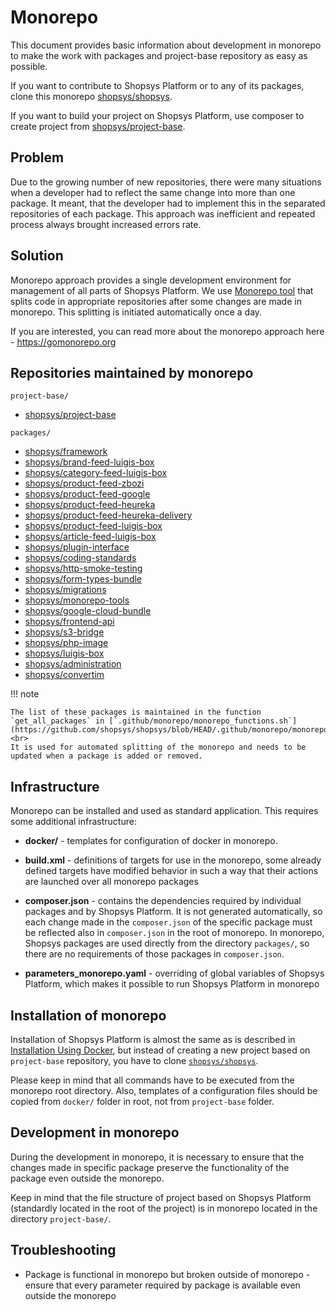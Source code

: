 # Monorepo

This document provides basic information about development in monorepo to make the work with packages and project-base repository as easy as possible.

If you want to contribute to Shopsys Platform or to any of its packages,
clone this monorepo [shopsys/shopsys](https://github.com/shopsys/shopsys).

If you want to build your project on Shopsys Platform,
use composer to create project from [shopsys/project-base](https://github.com/shopsys/project-base).

## Problem

Due to the growing number of new repositories, there were many situations when a developer had to reflect the same change
into more than one package. It meant, that the developer had to implement this in the separated repositories of each package.
This approach was inefficient and repeated process always brought increased errors rate.

## Solution

Monorepo approach provides a single development environment for management of all parts of Shopsys Platform.
We use [Monorepo tool](https://github.com/shopsys/monorepo-tools) that splits code in appropriate repositories
after some changes are made in monorepo. This splitting is initiated automatically once a day.

If you are interested, you can read more about the monorepo approach here - https://gomonorepo.org

## Repositories maintained by monorepo

`project-base/`

- [shopsys/project-base](https://github.com/shopsys/project-base)

`packages/`

- [shopsys/framework](https://github.com/shopsys/framework)
- [shopsys/brand-feed-luigis-box](https://github.com/shopsys/brand-feed-luigis-box)
- [shopsys/category-feed-luigis-box](https://github.com/shopsys/category-feed-luigis-box)
- [shopsys/product-feed-zbozi](https://github.com/shopsys/product-feed-zbozi)
- [shopsys/product-feed-google](https://github.com/shopsys/product-feed-google)
- [shopsys/product-feed-heureka](https://github.com/shopsys/product-feed-heureka)
- [shopsys/product-feed-heureka-delivery](https://github.com/shopsys/product-feed-heureka-delivery)
- [shopsys/product-feed-luigis-box](https://github.com/shopsys/product-feed-luigis-box)
- [shopsys/article-feed-luigis-box](https://github.com/shopsys/article-feed-luigis-box)
- [shopsys/plugin-interface](https://github.com/shopsys/plugin-interface)
- [shopsys/coding-standards](https://github.com/shopsys/coding-standards)
- [shopsys/http-smoke-testing](https://github.com/shopsys/http-smoke-testing)
- [shopsys/form-types-bundle](https://github.com/shopsys/form-types-bundle)
- [shopsys/migrations](https://github.com/shopsys/migrations)
- [shopsys/monorepo-tools](https://github.com/shopsys/monorepo-tools)
- [shopsys/google-cloud-bundle](https://github.com/shopsys/google-cloud-bundle)
- [shopsys/frontend-api](https://github.com/shopsys/frontend-api)
- [shopsys/s3-bridge](https://github.com/shopsys/s3-bridge)
- [shopsys/php-image](https://github.com/shopsys/php-image)
- [shopsys/luigis-box](https://github.com/shopsys/luigis-box)
- [shopsys/administration](https://github.com/shopsys/administration)
- [shopsys/convertim](https://github.com/shopsys/convertim)

!!! note

    The list of these packages is maintained in the function `get_all_packages` in [`.github/monorepo/monorepo_functions.sh`](https://github.com/shopsys/shopsys/blob/HEAD/.github/monorepo/monorepo_functions.sh).<br>
    It is used for automated splitting of the monorepo and needs to be updated when a package is added or removed.

## Infrastructure

Monorepo can be installed and used as standard application. This requires some additional infrastructure:

- **docker/** - templates for configuration of docker in monorepo.

- **build.xml** - definitions of targets for use in the monorepo, some already defined targets
  have modified behavior in such a way that their actions are launched over all monorepo packages

- **composer.json** - contains the dependencies required by individual packages and by Shopsys Platform.
  It is not generated automatically, so each change made in the `composer.json` of the specific package must be reflected
  also in `composer.json` in the root of monorepo. In monorepo, Shopsys packages are used directly from the directory
  `packages/`, so there are no requirements of those packages in `composer.json`.

- **parameters_monorepo.yaml** - overriding of global variables of Shopsys Platform, which makes it possible to run
  Shopsys Platform in monorepo

## Installation of monorepo

Installation of Shopsys Platform is almost the same as is described in [Installation Using Docker](../installation/installation-guide.md#installation-using-docker),
but instead of creating a new project based on `project-base` repository, you have to clone [`shopsys/shopsys`](https://github.com/shopsys/shopsys).

Please keep in mind that all commands have to be executed from the monorepo root directory.
Also, templates of a configuration files should be copied from `docker/` folder in root, not from `project-base` folder.

## Development in monorepo

During the development in monorepo, it is necessary to ensure that the changes made in specific package
preserve the functionality of the package even outside the monorepo.

Keep in mind that the file structure of project based on Shopsys Platform (standardly located in the root of the project) is in monorepo
located in the directory `project-base/`.

## Troubleshooting

- Package is functional in monorepo but broken outside of monorepo - ensure that every parameter required by package
  is available even outside the monorepo
